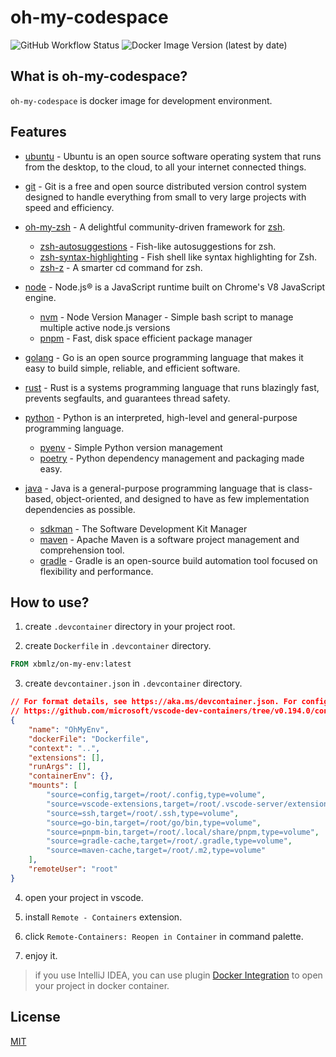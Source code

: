 # oh-my-codespace

![GitHub Workflow Status](https://img.shields.io/github/actions/workflow/status/xbmlz/oh-my-codespace/release.yml?style=flat-square)
![Docker Image Version (latest by date)](https://img.shields.io/docker/v/xbmlz/ohmycs?style=flat-square)

## What is oh-my-codespace?

`oh-my-codespace` is docker image for development environment.

## Features

- [ubuntu](https://ubuntu.com/) - Ubuntu is an open source software operating system that runs from the desktop, to the cloud, to all your internet connected things.

- [git](https://git-scm.com/) - Git is a free and open source distributed version control system designed to handle everything from small to very large projects with speed and efficiency.

- [oh-my-zsh](https://ohmyz.sh/) - A delightful community-driven framework for [zsh](http://www.zsh.org/).
    - [zsh-autosuggestions](https://github.com/zsh-users/zsh-autosuggestions) - Fish-like autosuggestions for zsh.
    - [zsh-syntax-highlighting](https://github.com/zsh-users/zsh-syntax-highlighting) - Fish shell like syntax highlighting for Zsh.
    - [zsh-z](https://github.com/agkozak/zsh-z) - A smarter cd command for zsh.

- [node](https://nodejs.org/zh-cn/) - Node.js® is a JavaScript runtime built on Chrome's V8 JavaScript engine.
    - [nvm](https://github.com/nvm-sh/nvm) - Node Version Manager - Simple bash script to manage multiple active node.js versions
    - [pnpm](https://pnpm.js.org/) - Fast, disk space efficient package manager

- [golang](https://go.dev/) - Go is an open source programming language that makes it easy to build simple, reliable, and efficient software.

- [rust](https://www.rust-lang.org/) - Rust is a systems programming language that runs blazingly fast, prevents segfaults, and guarantees thread safety.

- [python](https://www.python.org/) - Python is an interpreted, high-level and general-purpose programming language.
    - [pyenv](https://github.com/pyenv/pyenv) - Simple Python version management
    - [poetry](https://python-poetry.org/) - Python dependency management and packaging made easy.

- [java](https://www.java.com/) - Java is a general-purpose programming language that is class-based, object-oriented, and designed to have as few implementation dependencies as possible.
    - [sdkman](https://sdkman.io/) - The Software Development Kit Manager
    - [maven](https://maven.apache.org/) - Apache Maven is a software project management and comprehension tool.
    - [gradle](https://gradle.org/) - Gradle is an open-source build automation tool focused on flexibility and performance.

## How to use?

1. create `.devcontainer` directory in your project root.

2. create `Dockerfile` in `.devcontainer` directory.

```Dockerfile
FROM xbmlz/on-my-env:latest
```

3. create `devcontainer.json` in `.devcontainer` directory.

```json
// For format details, see https://aka.ms/devcontainer.json. For config options, see the README at:
// https://github.com/microsoft/vscode-dev-containers/tree/v0.194.0/containers/docker-existing-dockerfile
{
    "name": "OhMyEnv",
    "dockerFile": "Dockerfile",
    "context": "..",
    "extensions": [],
    "runArgs": [],
    "containerEnv": {},
    "mounts": [
        "source=config,target=/root/.config,type=volume",
        "source=vscode-extensions,target=/root/.vscode-server/extensions,type=volume",
        "source=ssh,target=/root/.ssh,type=volume",
        "source=go-bin,target=/root/go/bin,type=volume",
        "source=pnpm-bin,target=/root/.local/share/pnpm,type=volume",
        "source=gradle-cache,target=/root/.gradle,type=volume",
        "source=maven-cache,target=/root/.m2,type=volume"
    ],
    "remoteUser": "root"
}
```

4. open your project in vscode.

5. install `Remote - Containers` extension.

6. click `Remote-Containers: Reopen in Container` in command palette.

7. enjoy it.

> if you use IntelliJ IDEA, you can use plugin [Docker Integration](https://plugins.jetbrains.com/plugin/7724-docker-integration) to open your project in docker container.

## License

[MIT](LICENSE)
